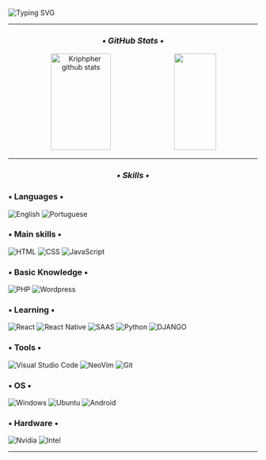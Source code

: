 <br>

![Typing SVG](https://readme-typing-svg.herokuapp.com/?color=fff&size=35&center=true&vCenter=true&width=1000&lines=Sup'+ya'll;I'm+KЯIFFEЯ;I'm+just+a+guy+who's+tryin'+to+learn+new+things;Be+Welcomed!)

<div align="center">
  <hr>
  <h3><i>• GitHub Stats •</i></h3>
  <img width="49%" height="195px" src="https://github-readme-stats.vercel.app/api?username=kriphpher&show_icons=false&count_private=true&hide_border=true&title_color=FFF&text_color=FFF&bg_color=0A0C10" alt="Kriphpher github stats" /> 
  <img width="41%" height="195px" src="https://github-readme-stats.vercel.app/api/top-langs/?username=kriphpher&layout=compact&hide_border=true&title_color=fff&text_color=fff&bg_color=0A0C10" />
</div>
<hr>
<h3 align="center"><i>• Skills •</i></h3>

### <h3>• Languages •</h3>
  ![English](https://img.shields.io/badge/-ENGLISH-000)
  ![Portuguese](https://img.shields.io/badge/%20-PORTUGUESE-000)
### <h3>• Main skills •</h3>
  ![HTML](https://img.shields.io/badge/HTML5-000?style=for-the-badge&logo=html5&logoColor=fff)
  ![CSS](https://img.shields.io/badge/CSS3-000?style=for-the-badge&logo=css3&logoColor=fff)
  ![JavaScript](https://img.shields.io/badge/JavaScript-000?style=for-the-badge&logo=javascript&logoColor=fff)
### <h3>• Basic Knowledge •</h3>
  ![PHP](https://img.shields.io/badge/PHP-000?style=for-the-badge&logo=php&logoColor=fff)
  ![Wordpress](https://img.shields.io/badge/Wordpress-000?style=for-the-badge&logo=wordpress&logoColor=fff)
### <h3>• Learning •</h3>
  ![React](https://img.shields.io/badge/React-000?style=for-the-badge&logo=react&logoColor=fff)
  ![React Native](https://img.shields.io/badge/React_Native-000?style=for-the-badge&logo=react&logoColor=fff)
  ![SAAS](https://img.shields.io/badge/Sass-000?style=for-the-badge&logo=sass&logoColor=fff)
  ![Python](https://img.shields.io/badge/Python-000?style=for-the-badge&logo=python&logoColor=fff)
  ![DJANGO](https://img.shields.io/badge/Django-000?style=for-the-badge&logo=django&logoColor=fff)
### <h3>• Tools •</h3>
  ![Visual Studio Code](https://img.shields.io/badge/Visual_Studio_Code-000?style=for-the-badge&logo=visual%20studio%20code&logoColor=fff)
  ![NeoVim](https://img.shields.io/badge/NeoVim-000.svg?&style=for-the-badge&logo=neovim&logoColor=white)
  ![Git](https://img.shields.io/badge/GIT-000?style=for-the-badge&logo=git&logoColor=fff)
### <h3>• OS •</h3>
  ![Windows](https://img.shields.io/badge/Windows-000?style=for-the-badge&logo=windows&logoColor=fff)
  ![Ubuntu](https://img.shields.io/badge/Ubuntu-000?style=for-the-badge&logo=ubuntu&logoColor=fff)
  ![Android](https://img.shields.io/badge/Android-000?style=for-the-badge&logo=android&logoColor=fff)
### <h3>• Hardware •</h3>
  ![Nvidia](https://img.shields.io/badge/NVIDIA-GTX1050-000?style=for-the-badge&logo=nvidia&logoColor=fff)
  ![Intel](https://img.shields.io/badge/Intel-Core_i5_8400-000?style=for-the-badge&logo=intel&logoColor=fff)
<hr>
<!--<details>
  <p align="center">
    <a href="https://github.com/kriphpher">
      <img src="http://github-profile-summary-cards.vercel.app/api/cards/profile-details?username=kriphpher&theme=transparent" />
    </a>
    <a href="https://github.com/kriphpher">
      <img src="https://github-readme-streak-stats.herokuapp.com/?user=kriphpher&hide_border=true&card_width=338&theme=transparent" />
    </a>
    <a href="https://github.com/kriphpher">
      <img src="http://github-profile-summary-cards.vercel.app/api/cards/stats?username=kriphpher&theme=transparent" />
    </a>
  </p>
</details>-->
<!--
- 🔭 I’m currently working on ...
- 🌱 I’m currently learning ...
- 👯 I’m looking to collaborate on ...
- 🤔 I’m looking for help with ...
- 💬 Ask me about ...
- 📫 How to reach me: ...
- 😄 Pronouns: ...
- ⚡ Fun fact: ...
-->
